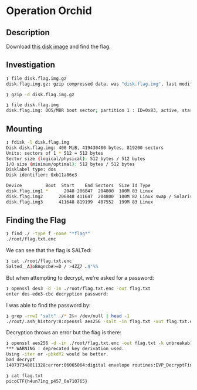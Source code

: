 # Operation Orchid

## Description

Download [this disk image](https://artifacts.picoctf.net/c/236/disk.flag.img.gz) and find the flag.

## Investigation

```bash
❯ file disk.flag.img.gz
disk.flag.img.gz: gzip compressed data, was "disk.flag.img", last modified: Tue Mar 15 06:41:51 2022, from Unix, original size modulo 2^32 419430400

❯ gzip -d disk.flag.img.gz

❯ file disk.flag.img
disk.flag.img: DOS/MBR boot sector; partition 1 : ID=0x83, active, start-CHS (0x0,32,33), end-CHS (0xc,223,19), startsector 2048, 204800 sectors; partition 2 : ID=0x82, start-CHS (0xc,223,20), end-CHS (0x19,159,6), startsector 206848, 204800 sectors; partition 3 : ID=0x83, start-CHS (0x19,159,7), end-CHS (0x32,253,11), startsector 411648, 407552 sectors
```


## Mounting

```bash
❯ fdisk -l disk.flag.img
Disk disk.flag.img: 400 MiB, 419430400 bytes, 819200 sectors
Units: sectors of 1 * 512 = 512 bytes
Sector size (logical/physical): 512 bytes / 512 bytes
I/O size (minimum/optimal): 512 bytes / 512 bytes
Disklabel type: dos
Disk identifier: 0xb11a86e3

Device         Boot  Start    End Sectors  Size Id Type
disk.flag.img1 *      2048 206847  204800  100M 83 Linux
disk.flag.img2      206848 411647  204800  100M 82 Linux swap / Solaris
disk.flag.img3      411648 819199  407552  199M 83 Linux
```

## Finding the Flag

```bash
❯ find ./ -type f -name "*flag*"
./root/flag.txt.enc
```

We can see that the flag is SALTed:
```bash
❯ cat ./root/flag.txt.enc
Salted__A)oBAqncb#>=D / >4ZȤ7 ؎$'%% 
```

But when attempting to decrypt, we're asked for a password:

```bash
❯ openssl des3 -d -in ./root/flag.txt.enc -out flag.txt
enter des-ede3-cbc decryption password:
```

I was able to find the password by:
```bash
❯ grep -rnwI "salt" ./* 2&> /dev/null | head -1
./root/.ash_history:8:openssl aes256 -salt -in flag.txt -out flag.txt.enc -k unbreakablepassword1234567
```

Decryption throws an error but the flag is there:
```bash
❯ openssl aes256 -d -in ./root/flag.txt.enc -out flag.txt -k unbreakablepassword1234567
*** WARNING : deprecated key derivation used.
Using -iter or -pbkdf2 would be better.
bad decrypt
140737348011328:error:06065064:digital envelope routines:EVP_DecryptFinal_ex:bad decrypt:../crypto/evp/evp_enc.c:610:

❯ cat flag.txt
picoCTF{h4un71ng_p457_0a710765}
```
